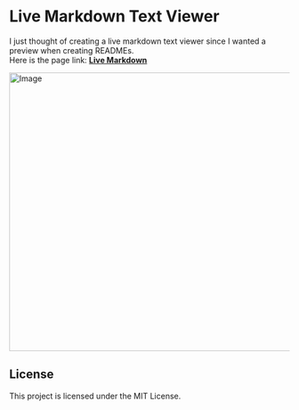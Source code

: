 # Live Markdown Text Viewer

I just thought of creating a live markdown text viewer since I wanted a preview when creating READMEs.  
Here is the page link: [**Live Markdown**](https://orykz.github.io/play-js-snake/)  

<img width="800" height="500" alt="Image" src="https://github.com/user-attachments/assets/ec6c01ec-beec-4cd5-8bd9-cb5c8769a554" />

## License

This project is licensed under the MIT License.
